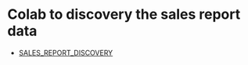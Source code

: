 # Colab to discovery the sales report data

- [SALES_REPORT_DISCOVERY](https://colab.research.google.com/drive/1kq942426LgkWh22uVpMjMgh1kgevVdOa?usp=sharing)